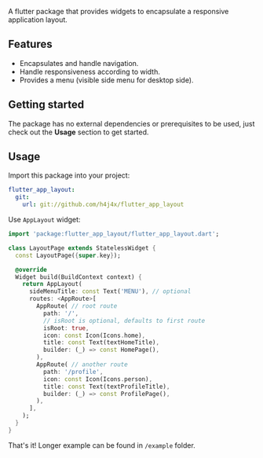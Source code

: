 A flutter package that provides widgets to encapsulate a responsive application layout.

## Features

- Encapsulates and handle navigation.
- Handle responsiveness according to width.
- Provides a menu (visible side menu for desktop side).

## Getting started

The package has no external dependencies or prerequisites to be used, just check out the **Usage** section to get
started.

## Usage

Import this package into your project:

```yaml
flutter_app_layout:
  git:
    url: git://github.com/h4j4x/flutter_app_layout
```

Use `AppLayout` widget:

```dart
import 'package:flutter_app_layout/flutter_app_layout.dart';

class LayoutPage extends StatelessWidget {
  const LayoutPage({super.key});

  @override
  Widget build(BuildContext context) {
    return AppLayout(
      sideMenuTitle: const Text('MENU'), // optional
      routes: <AppRoute>[
        AppRoute( // root route
          path: '/',
          // isRoot is optional, defaults to first route
          isRoot: true,
          icon: const Icon(Icons.home),
          title: const Text(textHomeTitle),
          builder: (_) => const HomePage(),
        ),
        AppRoute( // another route
          path: '/profile',
          icon: const Icon(Icons.person),
          title: const Text(textProfileTitle),
          builder: (_) => const ProfilePage(),
        ),
      ],
    );
  }
}
```

That's it! Longer example can be found in `/example` folder.
